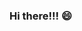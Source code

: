 ### Hi there!!! 😄

<!--
**barto-ber/barto-ber** is a ✨ _special_ ✨ repository because its `README.md` (this file) appears on your GitHub profile.

I’m Bart and I’m a Data Scientist with over ⚡15 years/' experience in finance. A few things about me, I wrote my first code in Python to automate some financial reporting in my day-to-day job as CFO and got excited about Python and later Data Science so I know how to solve problems by my own using new technologies. On the technical side, during my data science studies I built a nice web scraper for a web radio I like. I also started a project for analyzing an accountancy system with machine learning algorithms i.e. outliers detection.

In addition, I’m obsessed with digging deeper into Big Data. As a result, I’m currently learning some technologies like Apache Spark and Airflow to build an app with streaming data. 

So guess, I’m looking for a junior position in Data Science and would be happy if you are looking for somebody like me👯!


- 🔭 I’m currently working on improvement of my Data Science skills.
- 🌱 I’m currently learning Apache Spark, Kafka.

